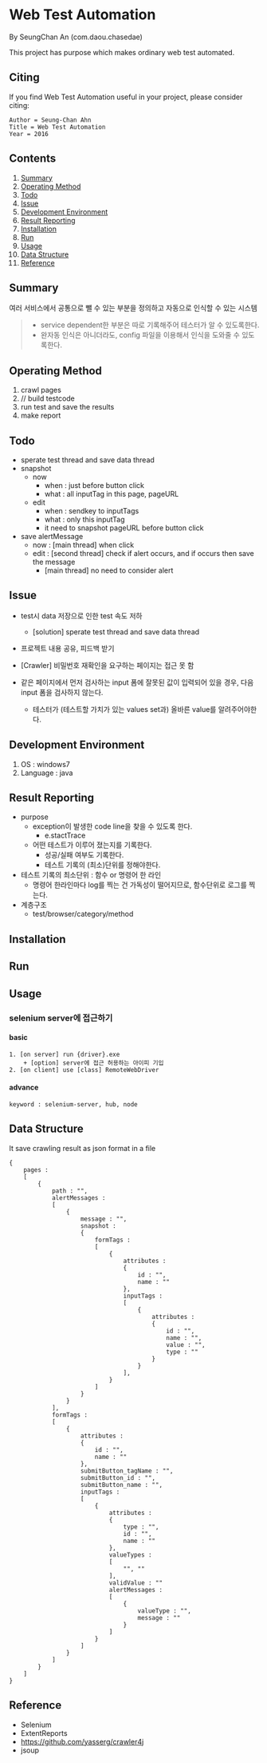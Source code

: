 # Web Test Automation

By SeungChan An (com.daou.chasedae)

This project has purpose which makes ordinary web test automated.

## Citing

If you find Web Test Automation useful in your project, please consider citing:

    Author = Seung-Chan Ahn
    Title = Web Test Automation
    Year = 2016

## Contents
1. [Summary](#summary)
2. [Operating Method](#operating-method)
2. [Todo](#todo)
3. [Issue](#issue)
4. [Development Environment](#development-environment)
5. [Result Reporting](#result-reporting)
6. [Installation](#installation)
7. [Run](#run)
8. [Usage](#usage)
9. [Data Structure](#data-structure)
10. [Reference](#reference)

## Summary
여러 서비스에서 공통으로 뺄 수 있는 부분을 정의하고 자동으로 인식할 수 있는 시스템
> + service dependent한 부분은 따로 기록해주어 테스터가 알 수 있도록한다.
> + 완자동 인식은 아니더라도, config 파일을 이용해서 인식을 도와줄 수 있도록한다.

## Operating Method

1. crawl pages
2. // build testcode
3. run test and save the results
4. make report
	
## Todo

+ sperate test thread and save data thread
+ snapshot
	+ now
		+ when : just before button click
		+ what : all inputTag in this page, pageURL
	+ edit
		+ when : sendkey to inputTags
		+ what : only this inputTag
		+ it need to snapshot pageURL before button click
+ save alertMessage
	+ now : [main thread] when click
	+ edit : [second thread] check if alert occurs, and if occurs then save the message
		+ [main thread] no need to consider alert

## Issue

+ test시 data 저장으로 인한 test 속도 저하
	+ [solution] sperate test thread and save data thread
+ 프로젝트 내용 공유, 피드백 받기
+ [Crawler] 비밀번호 재확인을 요구하는 페이지는 접근 못 함

+ 같은 페이지에서 먼저 검사하는 input 폼에 잘못된 값이 입력되어 있을 경우, 다음 input 폼을 
검사하지 않는다.
	+ 테스터가 (테스트할 가치가 있는 values set과) 올바른 value를 알려주어야한다.
	
## Development Environment

1. OS : windows7
2. Language : java

## Result Reporting

+ purpose
	+ exception이 발생한 code line을 찾을 수 있도록 한다.
		+ e.stactTrace
	+ 어떤 테스트가 이루어 졌는지를 기록한다.
		+ 성공/실패 여부도 기록한다.
		+ 테스트 기록의 (최소)단위를 정해야한다.
+ 테스트 기록의 최소단위 : 함수 or 명령어 한 라인
	+ 명령어 한라인마다 log를 찍는 건 가독성이 떨어지므로, 함수단위로 로그를 찍는다.
+ 계층구조
	+ test/browser/category/method

## Installation

## Run

## Usage
### selenium server에 접근하기
#### basic
	1. [on server] run {driver}.exe
		+ [option] server에 접근 허용하는 아이피 기입
	2. [on client] use [class] RemoteWebDriver
#### advance
	keyword : selenium-server, hub, node

## Data Structure

It save crawling result as json format in a file

	{
		pages :
		[
			{
				path : "",
				alertMessages :
				[
					{
						message : "",
						snapshot :
						{
							formTags :
							[
								{
									attributes :
									{
										id : "",
										name : ""
									},
									inputTags :
									[
										{
											attributes :
											{
												id : "",
												name : "",
												value : "",
												type : ""
											}
										}
									],
								}
							]
						}
					}
				],
				formTags :
				[
					{
						attributes :
						{
							id : "",
							name : ""
						},
						submitButton_tagName : "",
						submitButton_id : "",
						submitButton_name : "",
						inputTags :
						[
							{
								attributes :
								{
									type : "",
									id : "",
									name : ""
								},
								valueTypes :
								[
									"", ""
								],
								validValue : ""
								alertMessages :
								[
									{
										valueType : "",
										message : ""
									}
								]
							}
						]
					}
				]
			}
		]
	}

## Reference

+ Selenium
+ ExtentReports
+ https://github.com/yasserg/crawler4j
+ jsoup